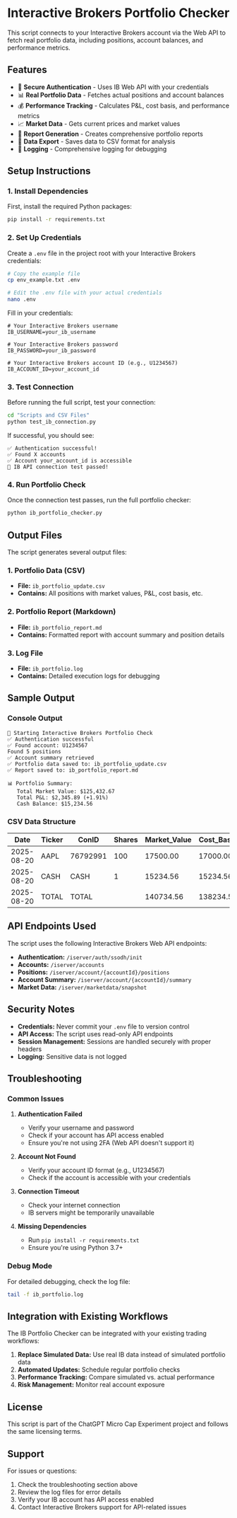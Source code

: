 # Interactive Brokers Portfolio Checker

This script connects to your Interactive Brokers account via the Web API to fetch real portfolio data, including positions, account balances, and performance metrics.

## Features

- 🔐 **Secure Authentication** - Uses IB Web API with your credentials
- 📊 **Real Portfolio Data** - Fetches actual positions and account balances
- 💰 **Performance Tracking** - Calculates P&L, cost basis, and performance metrics
- 📈 **Market Data** - Gets current prices and market values
- 📄 **Report Generation** - Creates comprehensive portfolio reports
- 💾 **Data Export** - Saves data to CSV format for analysis
- 📝 **Logging** - Comprehensive logging for debugging

## Setup Instructions

### 1. Install Dependencies

First, install the required Python packages:

```bash
pip install -r requirements.txt
```

### 2. Set Up Credentials

Create a `.env` file in the project root with your Interactive Brokers credentials:

```bash
# Copy the example file
cp env_example.txt .env

# Edit the .env file with your actual credentials
nano .env
```

Fill in your credentials:

```env
# Your Interactive Brokers username
IB_USERNAME=your_ib_username

# Your Interactive Brokers password
IB_PASSWORD=your_ib_password

# Your Interactive Brokers account ID (e.g., U1234567)
IB_ACCOUNT_ID=your_account_id
```

### 3. Test Connection

Before running the full script, test your connection:

```bash
cd "Scripts and CSV Files"
python test_ib_connection.py
```

If successful, you should see:
```
✅ Authentication successful!
✅ Found X accounts
✅ Account your_account_id is accessible
🎉 IB API connection test passed!
```

### 4. Run Portfolio Check

Once the connection test passes, run the full portfolio checker:

```bash
python ib_portfolio_checker.py
```

## Output Files

The script generates several output files:

### 1. Portfolio Data (CSV)
- **File:** `ib_portfolio_update.csv`
- **Contains:** All positions with market values, P&L, cost basis, etc.

### 2. Portfolio Report (Markdown)
- **File:** `ib_portfolio_report.md`
- **Contains:** Formatted report with account summary and position details

### 3. Log File
- **File:** `ib_portfolio.log`
- **Contains:** Detailed execution logs for debugging

## Sample Output

### Console Output
```
🚀 Starting Interactive Brokers Portfolio Check
✅ Authentication successful
✅ Found account: U1234567
Found 5 positions
✅ Account summary retrieved
✅ Portfolio data saved to: ib_portfolio_update.csv
✅ Report saved to: ib_portfolio_report.md

📊 Portfolio Summary:
   Total Market Value: $125,432.67
   Total P&L: $2,345.89 (+1.91%)
   Cash Balance: $15,234.56
```

### CSV Data Structure
| Date | Ticker | ConID | Shares | Market_Value | Cost_Basis | Avg_Price | Current_Price | Unrealized_PnL | PnL_Percent | Action |
|------|--------|-------|--------|--------------|------------|-----------|---------------|----------------|-------------|--------|
| 2025-08-20 | AAPL | 76792991 | 100 | 17500.00 | 17000.00 | 170.00 | 175.00 | 500.00 | 2.94 | HOLD |
| 2025-08-20 | CASH | CASH | 1 | 15234.56 | 15234.56 | 15234.56 | 15234.56 | 0.00 | 0.00 | CASH |
| 2025-08-20 | TOTAL | TOTAL | | 140734.56 | 138234.56 | | | 2500.00 | 1.81 | SUMMARY |

## API Endpoints Used

The script uses the following Interactive Brokers Web API endpoints:

- **Authentication:** `/iserver/auth/ssodh/init`
- **Accounts:** `/iserver/accounts`
- **Positions:** `/iserver/account/{accountId}/positions`
- **Account Summary:** `/iserver/account/{accountId}/summary`
- **Market Data:** `/iserver/marketdata/snapshot`

## Security Notes

- **Credentials:** Never commit your `.env` file to version control
- **API Access:** The script uses read-only API endpoints
- **Session Management:** Sessions are handled securely with proper headers
- **Logging:** Sensitive data is not logged

## Troubleshooting

### Common Issues

1. **Authentication Failed**
   - Verify your username and password
   - Check if your account has API access enabled
   - Ensure you're not using 2FA (Web API doesn't support it)

2. **Account Not Found**
   - Verify your account ID format (e.g., U1234567)
   - Check if the account is accessible with your credentials

3. **Connection Timeout**
   - Check your internet connection
   - IB servers might be temporarily unavailable

4. **Missing Dependencies**
   - Run `pip install -r requirements.txt`
   - Ensure you're using Python 3.7+

### Debug Mode

For detailed debugging, check the log file:

```bash
tail -f ib_portfolio.log
```

## Integration with Existing Workflows

The IB Portfolio Checker can be integrated with your existing trading workflows:

1. **Replace Simulated Data:** Use real IB data instead of simulated portfolio data
2. **Automated Updates:** Schedule regular portfolio checks
3. **Performance Tracking:** Compare simulated vs. actual performance
4. **Risk Management:** Monitor real account exposure

## License

This script is part of the ChatGPT Micro Cap Experiment project and follows the same licensing terms.

## Support

For issues or questions:
1. Check the troubleshooting section above
2. Review the log files for error details
3. Verify your IB account has API access enabled
4. Contact Interactive Brokers support for API-related issues
